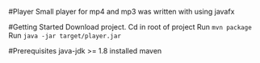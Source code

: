 #Player
Small player for mp4 and mp3 was written with using javafx

#Getting Started
Download project. Cd in root of project
Run `mvn package`
Run `java -jar target/player.jar`

#Prerequisites
java-jdk >= 1.8
installed maven

